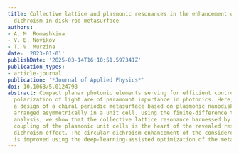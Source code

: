 ```yaml
---
title: Collective lattice and plasmonic resonances in the enhancement of circular
  dichroism in disk–rod metasurface
authors:
- A. M. Romashkina
- V. B. Novikov
- T. V. Murzina
date: '2023-01-01'
publishDate: '2025-03-14T16:10:51.597341Z'
publication_types:
- article-journal
publication: '*Journal of Applied Physics*'
doi: 10.1063/5.0124798
abstract: Compact planar photonic elements serving for efficient control over the
  polarization of light are of paramount importance in photonics. Here, we propose
  a design of a chiral periodic metasurface based on plasmonic nanodisks and nanorods
  arranged asymmetrically in a unit cell. Using the finite-difference time-domain
  analysis, we show that the collective lattice resonance harnessed by the diffraction
  coupling of the plasmonic unit cells is the heart of the revealed resonant 38% circular
  dichroism effect. The circular dichroism enhancement of the considered structure
  is improved using the deep-learning-assisted optimization of the metasurface design.
---
```

